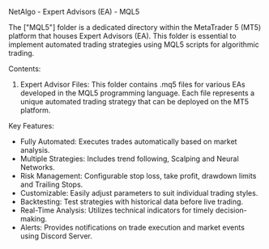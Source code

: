 NetAlgo - Expert Advisors (EA) - MQL5

The ["MQL5"] folder is a dedicated directory within the MetaTrader 5 (MT5) platform that houses Expert Advisors (EA). This folder is essential to implement automated trading strategies using MQL5 scripts for algorithmic trading.

Contents:

1. Expert Advisor Files: This folder contains .mq5 files for various EAs developed in the MQL5 programming language. Each file represents a unique automated trading strategy that can be deployed on the MT5 platform.


Key Features:

- Fully Automated: Executes trades automatically based on market analysis.
- Multiple Strategies: Includes trend following, Scalping and Neural Networks.
- Risk Management: Configurable stop loss, take profit, drawdown limits and Trailing Stops.
- Customizable: Easily adjust parameters to suit individual trading styles.
- Backtesting: Test strategies with historical data before live trading.
- Real-Time Analysis: Utilizes technical indicators for timely decision-making.
- Alerts: Provides notifications on trade execution and market events using Discord Server.
